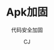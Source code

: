 ---
layout: 		post
title: 			"Apk加固"
subtitle: 		'代码安全加固'
author: 		"CJ"
header-img: 	"img/post-bg-android.jpg"
outer-img:		"post-bg-android.jpg"
header-mask: 	0.3
catalog: 		true
tags:
  - Android
---